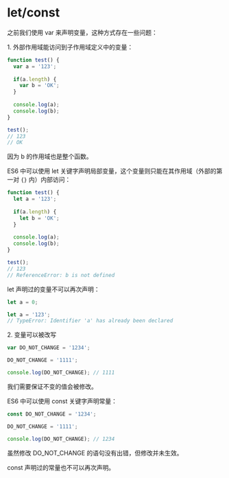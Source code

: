 let/const
====

之前我们使用 var 来声明变量，这种方式存在一些问题：

1\. 外部作用域能访问到子作用域定义中的变量：

```js
function test() {
  var a = '123';
  
  if(a.length) {
    var b = 'OK';
  }
  
  console.log(a);
  console.log(b);
}

test();
// 123
// OK
```

因为 b 的作用域也是整个函数。

ES6 中可以使用 let 关键字声明局部变量，这个变量则只能在其作用域（外部的第一对 `{}` 内）内部访问：

```js
function test() {
  let a = '123';
  
  if(a.length) {
    let b = 'OK';
  }
  
  console.log(a);
  console.log(b);
}

test();
// 123
// ReferenceError: b is not defined
```

let 声明过的变量不可以再次声明：

```js
let a = 0;

let a = '123';
// TypeError: Identifier 'a' has already been declared
```

2\. 变量可以被改写

```js
var DO_NOT_CHANGE = '1234';

DO_NOT_CHANGE = '1111';

console.log(DO_NOT_CHANGE); // 1111
```

我们需要保证不变的值会被修改。

ES6 中可以使用 const 关键字声明常量：

```js
const DO_NOT_CHANGE = '1234';

DO_NOT_CHANGE = '1111';

console.log(DO_NOT_CHANGE); // 1234
```

虽然修改 DO_NOT_CHANGE 的语句没有出错，但修改并未生效。

const 声明过的常量也不可以再次声明。
